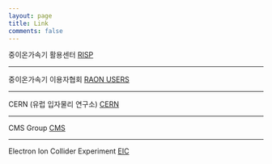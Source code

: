 ```yaml
---
layout: page
title: Link
comments: false
---
```


중이온가속기 활용센터 
<a href="https://risp.ibs.re.kr/html/risp_kr/">RISP</a>

* * *
중이온가속기 이용자협회
<a href="http://www.raonusers.org">RAON USERS</a>

***
CERN (유럽 입자물리 연구소)
<a href="https://cern.ch">CERN</a>

***
CMS Group
<a href="https://cms.cern">CMS</a>

***
Electron Ion Collider Experiment
<a href="https://www.bnl.gov/eic/">EIC</a>
